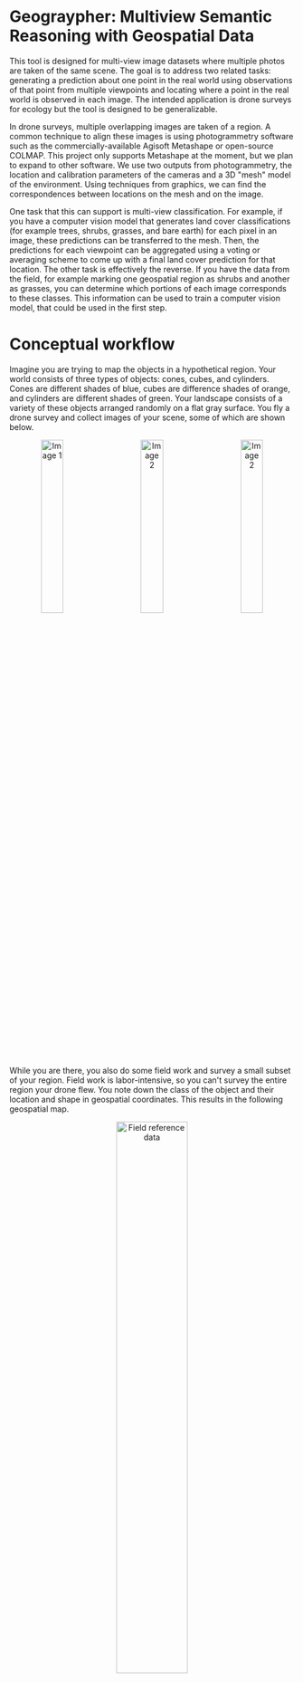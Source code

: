 # Geograypher: Multiview Semantic Reasoning with Geospatial Data

This tool is designed for multi-view image datasets where multiple photos are taken of the same scene. The goal is to address two related tasks: generating a prediction about one point in the real world using observations of that point from multiple viewpoints and locating where a point in the real world is observed in each image. The intended application is drone surveys for ecology but the tool is designed to be generalizable.

In drone surveys, multiple overlapping images are taken of a region. A common technique to align these images is using photogrammetry software such as the commercially-available Agisoft Metashape or open-source COLMAP. This project only supports Metashape at the moment, but we plan to expand to other software. We use two outputs from photogrammetry, the location and calibration parameters of the cameras and a 3D "mesh" model of the environment. Using techniques from graphics, we can find the correspondences between locations on the mesh and on the image. 

One task that this can support is multi-view classification. For example, if you have a computer vision model that generates land cover classifications (for example trees, shrubs, grasses, and bare earth) for each pixel in an image, these predictions can be transferred to the mesh. Then, the predictions for each viewpoint can be aggregated using a voting or averaging scheme to come up with a final land cover prediction for that location. The other task is effectively the reverse. If you have the data from the field, for example marking one geospatial region as shrubs and another as grasses, you can determine which portions of each image corresponds to these classes. This information can be used to train a computer vision model, that could be used in the first step.

# Conceptual workflow

Imagine you are trying to map the objects in a hypothetical region. Your world consists of three types of objects: cones, cubes, and cylinders. Cones are different shades of blue, cubes are difference shades of orange, and cylinders are different shades of green. Your landscape consists of a variety of these objects arranged randomly on a flat gray surface. You fly a drone survey and collect images of your scene, some of which are shown below. 

<p align="center">
  <img alt="Image 1" src="docs/images/texture_render_realistic_000.png" width="28%">
&nbsp; &nbsp; &nbsp; &nbsp; 
  <img alt="Image 2" src="docs/images/texture_render_realistic_001.png" width="28%">
&nbsp; &nbsp; &nbsp; &nbsp; 
  <img alt="Image 2" src="docs/images/texture_render_realistic_002.png" width="28%">
</p>

While you are there, you also do some field work and survey a small subset of your region. Field work is labor-intensive, so you can't survey the entire region your drone flew. You note down the class of the object and their location and shape in geospatial coordinates. This results in the following geospatial map.

<p align="center">
  <img alt="Field reference data" src="docs/images/2D_map.png" width="50%">
</p>

You use structure from motion to build a 3D model of your scene and also estimate the locations that each image was taken from. 

<p align="center">
  <img alt="Photogrammetry result" src="docs/images/textured_scene_render.png" width="50%">
</p>

Up to this point, you have been following a fairly standard workflow. A common practice at this point would be to generate a top-down, 2D orthomosaic of the scene and do any prediction tasks, such as deep learning model training or inference, using this data. Instead, you decide it's important to maintain the high quality of the raw images and be able to see the sides of your objects when you are generating predictions. This is where MVMT comes in. 

Using your field reference map and the 3D model from photogrammetry, you determine which portions of your 3D scene correspond to each object. This is shown below, with the colors now representing the classification label.

<p align="center">
  <img alt="Photogrammetry result" src="docs/images/class_scene_render.png" width="50%">
</p>

Your end goal is to generate predictions on the entire region. For this, you need a machine learning model that can generate automatic predictions on your data. No one else has developed a model for your cone-cube-cylinder classification task, so you need to train your own using labeled example data. Using the mesh that is textured with the classification information from the field survey, and the pose of the camera, you can "render" the labels onto the images. They are shown below, color-coded by class.

<p align="center">
  <img alt="Image 1" src="docs/images/class_render_flat000.png" width="28%">
&nbsp; &nbsp; &nbsp; &nbsp; 
  <img alt="Image 2" src="docs/images/class_render_flat001.png" width="28%">
&nbsp; &nbsp; &nbsp; &nbsp; 
  <img alt="Image 2" src="docs/images/class_render_flat002.png" width="28%">
</p>
These labels correspond to the images shown below.
<p align="center">
  <img alt="Image 1" src="docs/images/texture_render_realistic_000.png" width="28%">
&nbsp; &nbsp; &nbsp; &nbsp; 
  <img alt="Image 2" src="docs/images/texture_render_realistic_001.png" width="28%">
&nbsp; &nbsp; &nbsp; &nbsp; 
  <img alt="Image 2" src="docs/images/texture_render_realistic_002.png" width="28%">
</p>

Now that you have pairs of real images and rendered labels, you can train a machine learning model to predict the class of the objects from the images. This model can be now used to generate predictions on un-labeled images. An example prediction is shown below.
<p align="center">
  <img alt="Image 1" src="docs/images/texture_render_realistic_003.png" width="28%">
&nbsp; &nbsp; &nbsp; &nbsp; 
  <img alt="Image 1" src="docs/images/right-arrow.svg" width="10%">
&nbsp; &nbsp; &nbsp; &nbsp; 
  <img alt="Image 2" src="docs/images/class_render_flat003.png" width="28%">
</p>

To make these predictions useful, you need the information in geospatial coordinates. We again use the mesh model as an intermediate step between the image coordinates and 2D geospatial coordinates. The predictions are projected or "splatted" onto the mesh from each viewpoint.

<p align="center">
  <img alt="Image 1" src="docs/images/class_render_flat003.png" width="45%">
&nbsp; &nbsp; &nbsp; &nbsp; 
  <img alt="Image 2" src="docs/images/projected_labels_003.png" width="45%">
</p>
<p align="center">
  <img alt="Image 1" src="docs/images/class_render_flat004.png" width="45%">
&nbsp; &nbsp; &nbsp; &nbsp; 
  <img alt="Image 2" src="docs/images/projected_labels_004.png" width="45%">
</p>

As seen above, each prediction only captures a small region of the mesh, and cannot make any predictions about parts of the object that were occluded in the original viewpoint. Therefore, we need to aggregate the predictions from all viewpoints to have an understanding of the entire scene. This gives us added robustness, because we can tolerate some prediction errors for a single viewpoint, by choosing the most common prediction across all viewpoints of a single location. The aggregated prediction is shown below.

<p align="center">
  <img alt="Photogrammetry result" src="docs/images/class_scene_render.png" width="50%">
</p>

Now, the final step is to transform these predictions back into geospatial coordinates. 

<p align="center">
  <img alt="Photogrammetry result" src="docs/images/2D_map.png" width="50%">
</p>

## Installation

There are two ways to use this tool. If you are an internal collaborator working on the `JetStream2` cloud compute environment with access to the `/ofo-share` , you can directly use an existing `conda` environment. Note that this option is only suitable if you want to use the existing functionality and not make changes to the toolkit code or dependencies. If you are an external collaborator/user or want to do development work, please create your own new environment. 

### Using existing environment

Note that you should not make any changes to this environment since these changes will impact others. Only edits to my copy of the repository will be reflected when you import the tool. To begin, you must have installed `conda` on your JetStream. Then you can tell `conda` to look in the following places for environments and packages.

```
conda config --append envs_dirs /ofo-share/repos-david/conda/envs/
conda config --append pkgs_dirs /ofo-share/repos-david/conda/pkgs/
```

Now you should see all of my conda environments when you do `conda env list` . The one you want is `MVMT-stable` , and can be activated as follows:

```
conda activate MVMT-stable
```

Use this instead of `MVMT` in future steps.

### Creating a new environment

```
conda create -n MVMT python=3.9 -y
conda activate MVMT
```

For internal collaborators working on /ofo-share, you could run into issues when installing dependencies. Check that your executable permissions are valid by running python and python3.9.

```
python
python3.9
```

If you get a permission denied error, find the location of the python executable inside of your environment that you want to change using the following command:

```
which python
```

Use the output and change the permissions using chmod.

```
# What the command should look like: 
chmod ugo+x <CONDA ENV LOCATION>/bin/python3.9
```

If you haven't already, install [poetry](https://python-poetry.org/docs/). Now use this to install the majority of dependencies.

```
curl -sSL https://install.python-poetry.org | python3 -
```

For some reason, poetry may not work if it's not in a graphical session. I think some form of authentication token is managed differently.

```
poetry install
```

Now install the `pytorch3d` dependencies that can't be installed with `poetry`.

```
conda install pytorch=1.13.0 torchvision pytorch-cuda=11.6 -c pytorch -c nvidia -y
conda install -c fvcore -c iopath -c conda-forge fvcore iopath -y
conda install -c bottler nvidiacub -y
conda install pytorch3d -c pytorch3d -y
```

Validate the installation

```
python -c "import torch; print(torch.cuda.is_available())"
python -c "import pytorch3d; print(pytorch3d.__version__)"
```

You may get the following error when running `pyvista` visualization:

```
libGL error: MESA-LOADER: failed to open swrast: <CONDA ENV LOCATION>/bin/../lib/libstdc++.so.6: version `GLIBCXX_3.4.30' not found (required by /lib/x86_64-linux-gnu/libLLVM-15.so.1) (search paths /usr/lib/x86_64-linux-gnu/dri:\$${ORIGIN}/dri:/usr/lib/dri, suffix _dri)
```

If this happens, you can fix it by symlinking to the system version. I don't know why this is required.

```
ln -sf /usr/lib/x86_64-linux-gnu/libstdc++.so.6 <CONDA ENV LOCATION>/lib/libstdc++.so.6
```

### Example data

The public example data is in `data/example_Emerald_Point_data` . You can run notebooks in the `examples` folder to see how to interact with this data. You can download this data using Google Drive from this [folder](https://drive.google.com/drive/folders/1gs5MkutQJEfg7tVnv01gzrf9NisAO5AT?usp=drive_link). Once you've downloaded it, extract it into the `data` folder. 

### Using your own data

If you have a Metashape scene with the location of cameras, a mesh, and geospatial information, you can likely use MVMT. If you are using the Metashape GUI, you must do an important step before exporting the mesh model. Metashape stores the mesh in an arbitrary coordinate system that's optimized for viewing and will export it as such. To fix this, in the Metashape GUI you need to do `Model->Transform Object->Reset Transform` , then save the mesh with the local coordinates option. The cameras can be exported without any special considerations.

You can also use our scripted workflow for running Metashape, [automate-metashape](https://github.com/open-forest-observatory/automate-metashape). The cameras and the `local` mesh export will be properly formatted for use with MVMT.

### Running

There are currently two main 3D workflows that this tool supports, rendering and aggregation. The goal of rendering is to take data that is associated with a mesh or geospatially referenced and translate it to the viewpoint of each image. An example of this is exporting the height above ground or species classification for each point on an image. The goal of aggregation is to take information from each viewpoint and aggregate it onto a mesh and optionally export it as a geospatial file. An example of this is taking species or veg-cover type predictions from each viewpoints and aggregating them onto the mesh.

It also provides functionality for making predictions on top-down orthomosaics. This is not the main focus of the tool but is intended as a strong baseline or for applications where only this data is available.

There is one script for each of these workflows. They each have a variety of command line options that can be used to control the behavior. But in either case, they can be run without any flags to produce an example result. To see the options, run either script with the `-h` flag as seen below.

```
conda activate MVMT
python multiview_prediction_toolkit/entrypoints/mesh_render.py --help
python multiview_prediction_toolkit/entrypoints/aggregate_viewpoints.py --help
python multiview_prediction_toolkit/entrypoints/orthomosaic_predictions.py --help
```

Quality metrics can be computed using the evaluation script

```
conda activate MVMT
python multiview_prediction_toolkit/entrypoints/evaluate_predictions.py --help
```
